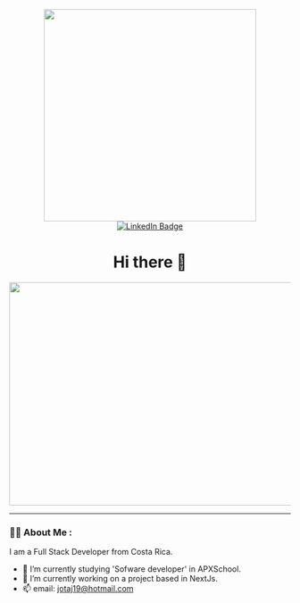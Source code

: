 <div id="header" align="center" margin-bottom="0">
  <img src="https://media.giphy.com/media/1sgetPM00wWqJpVUTl/giphy.gif" width="380" heigth="380"/>
</div>
<div id="badges" align="center" style="margin-top: 0">
  <a href="https://www.linkedin.com/in/jos%C3%A9-joaqu%C3%ADn-fern%C3%A1ndez-monge-6181a814a/">
    <img src="https://img.shields.io/badge/LinkedIn-blue?style=for-the-badge&logo=linkedin&logoColor=white" alt="LinkedIn Badge"/>
  </a>
</div>
<h1 align="center">
  Hi there 👋
</h1>


<div align="center">
  <img src="https://media.giphy.com/media/4VWtqas7s7btzqhlOQ/giphy.gif" width="600" height="400"/>
</div>

---

### :man_technologist: About Me :
I am a Full Stack Developer from Costa Rica.
- 🌱 I’m currently studying 'Sofware developer' in APXSchool.
- 🔭 I’m currently working on a project based in NextJs.
- 📫 email: jotaj19@hotmail.com

<!--
**jotacr1019/jotacr1019** is a ✨ _special_ ✨ repository because its `README.md` (this file) appears on your GitHub profile.

Here are some ideas to get you started:

- 🔭 I’m currently working on ...
- 🌱 I’m currently learning ...
- 👯 I’m looking to collaborate on ...
- 🤔 I’m looking for help with ...
- 💬 Ask me about ...
- 📫 How to reach me: ...
- 😄 Pronouns: ...
- ⚡ Fun fact: ...
-->
